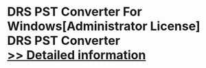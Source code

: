 # DRS PST Converter For Windows[Administrator License]<br />DRS PST Converter<br />[>> Detailed information](https://secure.shareit.com/shareit/product.html?productid=301004332&affiliateid=200057808)